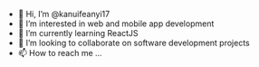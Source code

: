 - 👋 Hi, I’m @kanuifeanyi17
- 👀 I’m interested in web and mobile app development 
- 🌱 I’m currently learning ReactJS
- 💞️ I’m looking to collaborate on software development projects 
- 📫 How to reach me ...

<!---
kanuifeanyi17/kanuifeanyi17 is a ✨ special ✨ repository because its `README.md` (this file) appears on your GitHub profile.
You can click the Preview link to take a look at your changes.
--->
